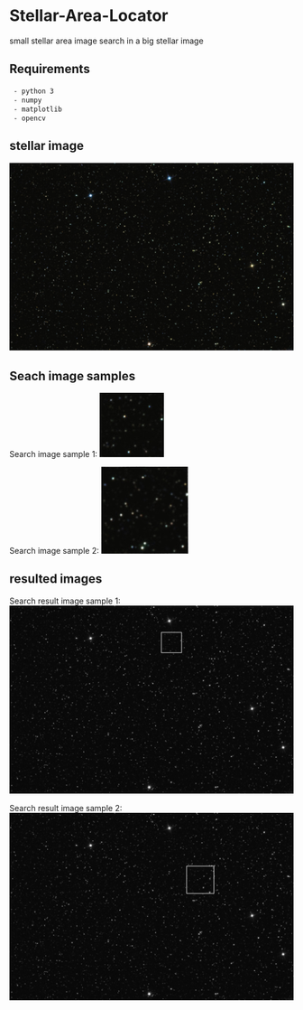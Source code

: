 # Stellar-Area-Locator
 small stellar area image search in a big stellar image

Requirements
------------
~~~~
 - python 3
 - numpy
 - matplotlib
 - opencv
~~~~

stellar image
------------

![StarMap](StarMap.png)


Seach image samples
------------

Search image sample 1:
![example 1](Small_area.png)

Search image sample 2:
![example 2](Small_area_rotated.png)


resulted images
------------

Search result image sample 1:
![result 1](result_img_Small_area.png)

Search result image sample 2:
![result 2](result_img_Small_area_rotated.png)